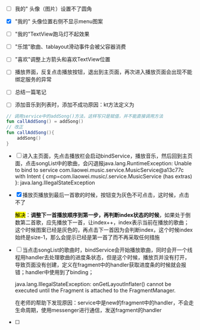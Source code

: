 - [ ] 我的" 头像（图片）设置不了圆角

- [x] "我的" 头像位置右侧不显示menu图案

- [ ] "我的"TextView跑马灯不起效果

- [ ] "乐馆"歌曲、tablayout滑动事件会被父容器消费

- [ ] "喜欢"调整上方箭头和喜欢TextView位置

- [ ] 播放界面，反复点击播放按钮，退出到主页面，再次进入播放页面会出现不能绑定服务的异常

- [ ] 总结一篇笔记

- [ ] 添加音乐到列表时，添加不成功原因：kt方法定义为

```kotlin
// 调用service中的addSong()方法，这样写只是赋值，并不能直接调用方法
fun callAddSong() = addSong()
// 改正
fun callAddSong(){
    addSong()
}
```

- [ ] 进入主页面，先点击播放栏会启动bindService，播放音乐，然后回到主页面，点击songList中的歌曲，会闪退报java.lang.RuntimeException: Unable to bind to service com.liaowei.music.service.MusicService@a13c77c with Intent { cmp=com.liaowei.music/.service.MusicService (has extras) }: java.lang.IllegalStateException

- [x] 播放页播放到最后一首歌的时候，按钮变为灰色不可点击，这时候，点击不了
  
  <mark>解决</mark>：**调整下一首播放顺序到第一步，再判断index状态的时候**，如果处于倒数第二首歌，应先播放下一首，让index++，index表示当前在播放的歌曲；这个时候图案已经是灰色的，再点击下一首因为会判断index，这个时候index始终是size-1，那么会提示已经是第一首了而不再采取任何措施

- [ ] 当点击songList的歌曲时，bindService会开始播放歌曲，同时会开一个线程用handler去处理歌曲的进度条状态，但是这个时候，播放页并没有打开，导致页面没有创建，定义在fragment中的handler获取进度条的时候就会报错；handler中使用到了binding；
  
  java.lang.IllegalStateException: onGetLayoutInflater() cannot be executed until the Fragment is attached to the FragmentManager.
  
  在老师的帮助下发现原因：service中是new的fragment中的handler，不会走生命周期，使用messenger进行通信，发送fragment的handler

- [ ] 


